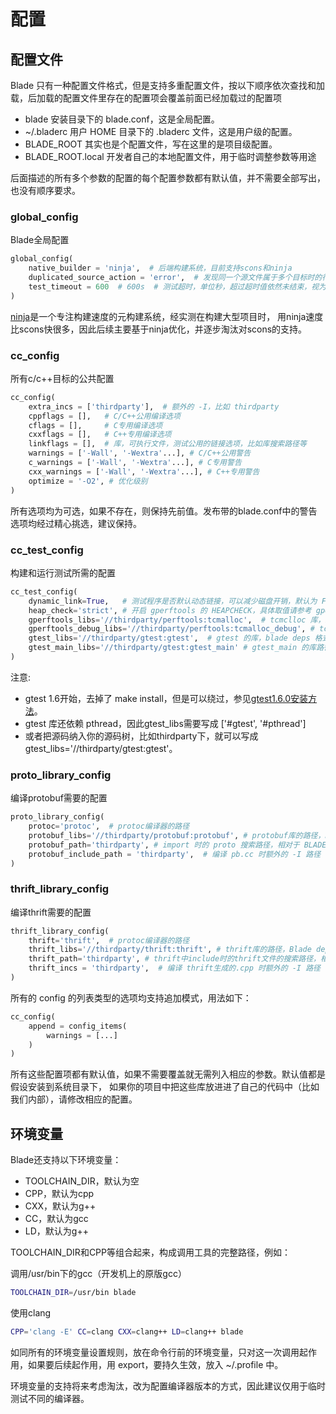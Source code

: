 # 配置

## 配置文件
Blade 只有一种配置文件格式，但是支持多重配置文件，按以下顺序依次查找和加载，后加载的配置文件里存在的配置项会覆盖前面已经加载过的配置项

* blade 安装目录下的 blade.conf，这是全局配置。
* ~/.bladerc 用户 HOME 目录下的 .bladerc 文件，这是用户级的配置。
* BLADE_ROOT 其实也是个配置文件，写在这里的是项目级配置。
* BLADE_ROOT.local 开发者自己的本地配置文件，用于临时调整参数等用途

后面描述的所有多个参数的配置的每个配置参数都有默认值，并不需要全部写出，也没有顺序要求。

### global_config
Blade全局配置
```python
global_config(
    native_builder = 'ninja',  # 后端构建系统，目前支持scons和ninja
    duplicated_source_action = 'error',  # 发现同一个源文件属于多个目标时的行为，默认为warning
    test_timeout = 600  # 600s  # 测试超时，单位秒，超过超时值依然未结束，视为测试失败
)
```

[ninja](https://ninja-build.org/)是一个专注构建速度的元构建系统，经实测在构建大型项目时，
用ninja速度比scons快很多，因此后续主要基于ninja优化，并逐步淘汰对scons的支持。

### cc_config
所有c/c++目标的公共配置
```python
cc_config(
    extra_incs = ['thirdparty'],  # 额外的 -I，比如 thirdparty
    cppflags = [],   # C/C++公用编译选项
    cflags = [],     # C专用编译选项
    cxxflags = [],   # C++专用编译选项
    linkflags = [],  # 库，可执行文件，测试公用的链接选项，比如库搜索路径等
    warnings = ['-Wall', '-Wextra'...], # C/C++公用警告
    c_warnings = ['-Wall', '-Wextra'...], # C专用警告
    cxx_warnings = ['-Wall', '-Wextra'...], # C++专用警告
    optimize = '-O2', # 优化级别
)
```
所有选项均为可选，如果不存在，则保持先前值。发布带的blade.conf中的警告选项均经过精心挑选，建议保持。

### cc_test_config
构建和运行测试所需的配置
```python
cc_test_config(
    dynamic_link=True,   # 测试程序是否默认动态链接，可以减少磁盘开销，默认为 False
    heap_check='strict', # 开启 gperftools 的 HEAPCHECK，具体取值请参考 gperftools 的文档
    gperftools_libs='//thirdparty/perftools:tcmalloc',  # tcmclloc 库，blade deps 格式
    gperftools_debug_libs='//thirdparty/perftools:tcmalloc_debug', # tcmalloc_debug 库，blade deps 格式
    gtest_libs='//thirdparty/gtest:gtest',  # gtest 的库，blade deps 格式
    gtest_main_libs='//thirdparty/gtest:gtest_main' # gtest_main 的库路径，blade deps 格式
)
```

注意:

* gtest 1.6开始，去掉了 make install，但是可以绕过，参见[gtest1.6.0安装方法](http://blog.csdn.net/chengwenyao18/article/details/7181514)。
* gtest 库还依赖 pthread，因此gtest_libs需要写成 ['#gtest', '#pthread']
* 或者把源码纳入你的源码树，比如thirdparty下，就可以写成gtest_libs='//thirdparty/gtest:gtest'。

### proto_library_config
编译protobuf需要的配置
```python
proto_library_config(
    protoc='protoc',  # protoc编译器的路径
    protobuf_libs='//thirdparty/protobuf:protobuf', # protobuf库的路径，Blade deps 格式
    protobuf_path='thirdparty', # import 时的 proto 搜索路径，相对于 BLADE_ROOT
    protobuf_include_path = 'thirdparty',  # 编译 pb.cc 时额外的 -I 路径
)
```

### thrift_library_config
编译thrift需要的配置
```python
thrift_library_config(
    thrift='thrift',  # protoc编译器的路径
    thrift_libs='//thirdparty/thrift:thrift', # thrift库的路径，Blade deps 格式
    thrift_path='thirdparty', # thrift中include时的thrift文件的搜索路径，相对于 BLADE_ROOT
    thrift_incs = 'thirdparty',  # 编译 thrift生成的.cpp 时额外的 -I 路径
)
```

所有的 config 的列表类型的选项均支持追加模式，用法如下：

```python
cc_config(
    append = config_items(
        warnings = [...]
    )
)
```

所有这些配置项都有默认值，如果不需要覆盖就无需列入相应的参数。默认值都是假设安装到系统目录下，
如果你的项目中把这些库放进进了自己的代码中（比如我们内部），请修改相应的配置。

## 环境变量

Blade还支持以下环境变量：

* TOOLCHAIN_DIR，默认为空
* CPP，默认为cpp
* CXX，默认为g++
* CC，默认为gcc
* LD，默认为g++

TOOLCHAIN_DIR和CPP等组合起来，构成调用工具的完整路径，例如：

调用/usr/bin下的gcc（开发机上的原版gcc）
```bash
TOOLCHAIN_DIR=/usr/bin blade
```
使用clang
```bash
CPP='clang -E' CC=clang CXX=clang++ LD=clang++ blade
```

如同所有的环境变量设置规则，放在命令行前的环境变量，只对这一次调用起作用，如果要后续起作用，用 export，要持久生效，放入 ~/.profile 中。

环境变量的支持将来考虑淘汰，改为配置编译器版本的方式，因此建议仅用于临时测试不同的编译器。
